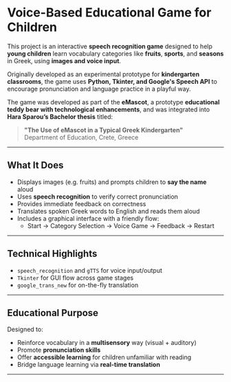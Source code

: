 # Voice-Based Educational Game for Children

This project is an interactive **speech recognition game** designed to help **young children** learn vocabulary categories like **fruits**, **sports**, and **seasons** in Greek, using **images and voice input**.

Originally developed as an experimental prototype for **kindergarten classrooms**, the game uses **Python, Tkinter, and Google's Speech API** to encourage pronunciation and language practice in a playful way.

The game was developed as part of the **eMascot**, a prototype **educational teddy bear with technological enhancements**, and was integrated into **Hara Sparou’s Bachelor thesis** titled:

> **"The Use of eMascot in a Typical Greek Kindergarten"**  
> Department of Education, Crete, Greece

---

## What It Does

- Displays images (e.g. fruits) and prompts children to **say the name** aloud
- Uses **speech recognition** to verify correct pronunciation
- Provides immediate feedback on correctness
- Translates spoken Greek words to English and reads them aloud
- Includes a graphical interface with a friendly flow:
  - Start → Category Selection → Voice Game → Feedback → Restart

---

## Technical Highlights

- `speech_recognition` and `gTTS` for voice input/output
- `Tkinter` for GUI flow across game stages
- `google_trans_new` for on-the-fly translation

---

## Educational Purpose

Designed to:
- Reinforce vocabulary in a **multisensory** way (visual + auditory)
- Promote **pronunciation skills**
- Offer **accessible learning** for children unfamiliar with reading
- Bridge language learning via **real-time translation**

---
